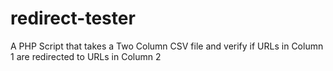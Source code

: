 # redirect-tester
A PHP Script that takes a Two Column CSV file and verify if URLs in Column 1 are redirected to URLs in Column 2
